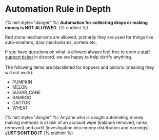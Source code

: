 # Automation Rule in Depth

{% hint style="danger" %}
**Automation for collecting drops or making money is NOT ALLOWED.**
{% endhint %}

Red stone mechanisms are allowed, primarily they are used for things like auto-smelters, door mechanisms, sorters etc.&#x20;

If you have questions on what is allowed always feel free to open a [staff support ticket](https://discord.gg/hFJWRDKyNz) in discord, we are happy to help clarify anything.\
\
The following items are blacklisted for hoppers and pistons (meaning they will not work):

* PUMPKIN
* MELON
* SUGAR\_CANE
* BAMBOO
* CACTUS
* WHEAT

{% hint style="danger" %}
Anyone who is caught automating money making methods is at risk of an account wipe (balance removed, ranks removed) and audit (investigation into money distribution and earnings). **JUST DONT DO IT**
{% endhint %}



